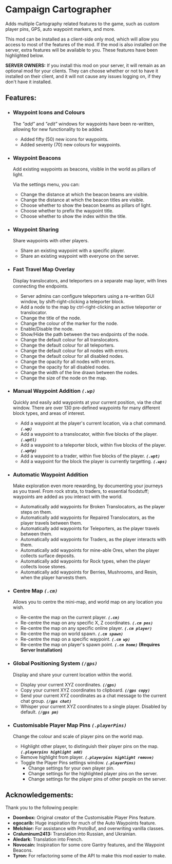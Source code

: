 # Campaign Cartographer

Adds multiple Cartography related features to the game, such as custom player pins, GPS, auto waypoint markers, and more.

This mod can be installed as a client-side only mod, which will allow you access to most of the features of the mod. If the mod is also installed on the server, extra features will be available to you. These features have been highlighted below.

**SERVER OWNERS:** If you install this mod on your server, it will remain as an optional mod for your clients. They can choose whether or not to have it installed on their client, and it will not cause any issues logging on, if they don't have it installed.

## Features:
  
 - ### **Waypoint Icons and Colours**
 
    The *"add"* and *"edit"* windows for waypoints have been re-written, allowing for new functionality to be added.

     - Added fifty (50) new icons for waypoints.
     - Added seventy (70) new colours for waypoints.
  
 - ### **Waypoint Beacons**
 
    Add existing waypoints as beacons, visible in the world as pillars of light.
    
    Via the settings menu, you can:
    
     - Change the distance at which the beacon beams are visible.
     - Change the distance at which the beacon titles are visible.
     - Choose whether to show the beacon beams as pillars of light.
     - Choose whether to prefix the waypoint title.
     - Choose whether to show the index within the title.
  
 - ### **Waypoint Sharing**
 
    Share waypoints with other players.

     - Share an existing waypoint with a specific player.
     - Share an existing waypoint with everyone on the server.
  
 - ### **Fast Travel Map Overlay**
 
    Display translocators, and teleporters on a separate map layer, with lines connecting the endpoints.

     - Server admins can configure teleporters using a re-written GUI window, by shift-right-clicking a teleporter block.
     - Add a node to the map by ctrl-right-clicking an active teleporter or translocator.
     - Change the title of the node.
     - Change the colour of the marker for the node.
     - Enable/Disable the node.
     - Show/Hide the path between the two endpoints of the node.
     - Change the default colour for all translocators.
     - Change the default colour for all teleporters.
     - Change the default colour for all nodes with errors.
     - Change the default colour for all disabled nodes.
     - Change the opacity for all nodes with errors.
     - Change the opacity for all disabled nodes.
     - Change the width of the line drawn between the nodes.
     - Change the size of the node on the map.
  
 - ### **Manual Waypoint Addition *`(.wp)`***
 
    Quickly and easily add waypoints at your current position, via the chat window. There are over 130 pre-defined waypoints for many different block types, and areas of interest.

     - Add a waypoint at the player's current location, via a chat command. ***`(.wp)`***
     - Add a waypoint to a translocator, within five blocks of the player. ***`(.wptl)`***
     - Add a waypoint to a teleporter block, within five blocks of the player. ***`(.wptp)`***
     - Add a waypoint to a trader, within five blocks of the player. ***`(.wpt)`***
     - Add a waypoint for the block the player is currently targetting. ***`(.wps)`***

 - ### **Automatic Waypoint Addition** 
 
    Make exploration even more rewarding, by documenting your journeys as you travel. From rock strata, to traders, to essential foodstuff; waypoints are added as you interact with the world.

     - Automatically add waypoints for Broken Translocators, as the player steps on them.
     - Automatically add waypoints for Repaired Translocators, as the player travels between them.
     - Automatically add waypoints for Teleporters, as the player travels between them.
     - Automatically add waypoints for Traders, as the player interacts with them.
     - Automatically add waypoints for mine-able Ores, when the player collects surface deposits.
     - Automatically add waypoints for Rock types, when the player collects loose stones.
     - Automatically add waypoints for Berries, Mushrooms, and Resin, when the player harvests them.

 - ### **Centre Map *`(.cm)`***
 
    Allows you to centre the mini-map, and world map on any location you wish.

     - Re-centre the map on the current player. ***`(.cm)`***
     - Re-centre the map on any specific X, Z coordinates. ***`(.cm pos)`***
     - Re-centre the map on any specific online player. ***`(.cm player)`***
     - Re-centre the map on world spawn. ***`(.cm spawn)`***
     - Re-centre the map on a specific waypoint. ***`(.cm wp)`***
     - Re-centre the map on player's spawn point. ***`(.cm home)`*** **(Requires Server Installation)**

 - ### **Global Positioning System *`(/gps)`***
 
    Display and share your current location within the world.
  
     - Display your current XYZ coordinates. ***`(/gps)`***
     - Copy your current XYZ coordinates to clipboard. ***`(/gps copy)`***
     - Send your current XYZ coordinates as a chat message to the current chat group. ***`(/gps chat)`***
     - Whisper your current XYZ coordinates to a single player. Disabled by default. ***`(/gps pm)`***

 - ### **Customisable Player Map Pins *`(.playerPins)`***
 
    Change the colour and scale of player pins on the world map.
 
     - Highlight other player, to distinguish their player pins on the map. ***`(.playerpins highlight add)`***
     - Remove highlight from player. ***`(.playerpins highlight remove)`***
     - Toggle the Player Pins settings window. ***`(.playerPins)`***
         - Change settings for your own player pin.
         - Change settings for the highlighted player pins on the server.
         - Change settings for the player pins of other people on the server.

## Acknowledgements:

Thank you to the following people:

 - **Doombox:** Original creator of the Customisable Player Pins feature.
 - **egocarib:** Huge inspiration for much of the Auto Waypoints feature.
 - **Melchior:** For assistance with ProtoBuf, and overwriting vanilla classes.
 - **Craluminum2413:** Translation into Russian, and Ukrainian.
 - **Aledark:** Translation into French.
 - **Novocain:** Insipiration for some core Gantry features, and the Waypoint Beacons.
 - **Tyron:** For refactoring some of the API to make this mod easier to make.
